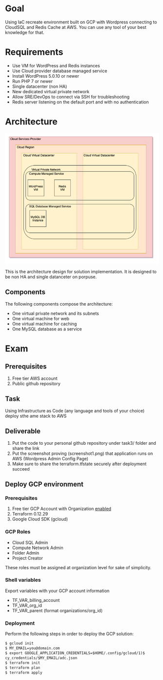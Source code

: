# Goal
Using IaC recreate environment built on GCP with Wordpress connecting to CloudSQL and Redis Cache at AWS.
You can use any tool of your best knowledge for that.

# Requirements
- Use VM for WordPress and Redis instances
- Use Cloud provider database managed service
- Install WordPress 5.0.10 or newer
- Run PHP 7 or newer
- Single datacenter (non HA)
- New dedicated virtual private network
- Allow SRE/DevOps to connect via SSH for troubleshooting
- Redis server listening on the default port and with no authentication

# Architecture
![Solution Archicture](images/XOTestArchitecture.png)

This is the architecture design for solution implementation. It is designed to be non HA and single datanceter on porpuse.

## Components
The following components compose the architecture:
- One virtual private network and its subnets
- One virtual machine for web
- One virtual machine for caching
- One MySQL database as a service

# Exam
## Prerequisites
1) Free tier AWS account
1) Public github repository

## Task
Using Infrastructure as Code (any language and tools of your choice) deploy sthe ame stack to AWS

## Deliverable
1) Put the code to your personal github repository under task3/ folder and share the link
1) Put the screenshot proving (screenshot1.png) that application runs on AWS (Wordpress Admin Config Page)
1) Make sure to share the terraform.tfstate securely after deployment succeed

## Deploy GCP environment 

### Prerequisites
1) Free tier GCP Account with Organization [enabled](https://cloud.google.com/resource-manager/docs/creating-managing-organization#acquiring)
1) Terraform 0.12.29
1) Google Cloud SDK (gcloud)

### GCP Roles
* Cloud SQL Admin
* Compute Network Admin
* Folder Admin
* Project Creator

These roles must be assigned at organization level for sake of simplicity.

### Shell variables

Export variables with your GCP account information
* TF_VAR_billing_account
* TF_VAR_org_id
* TF_VAR_parent (format organizations/org_id)

### Deployment

Perform the following steps in order to deploy the GCP solution:
```
$ gcloud init
$ MY_EMAIL=you@domain.com
$ export GOOGLE_APPLICATION_CREDENTIALS=$HOME/.config/gcloud/1)$ cy_credentials/$MY_EMAIL/adc.json
$ terraform init
$ terraform plan
$ terraform apply
```
